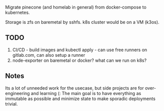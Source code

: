 Migrate pinecone (and homelab in general) from docker-compose to kubernetes.

Storage is zfs on baremetal by sshfs. k8s cluster would be on a VM (k3os).

## TODO
1. CI/CD - build images and kubectl apply - can use free runners on gitlab.com, can also setup a runner
1. node-exporter on baremetal or docker? what can we run on k8s?

## Notes
Its a lot of unneeded work for the usecase, but side projects are for over-engineering and learning (:
The main goal is to have everything as immutable as possible and minimize state to make sporadic deployments trivial.
